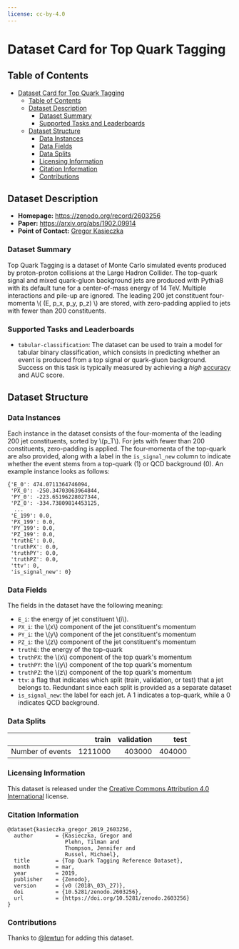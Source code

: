 ```yaml
---
license: cc-by-4.0
---
```

# Dataset Card for Top Quark Tagging

## Table of Contents
- [Dataset Card for Top Quark Tagging](#dataset-card-for-top-quark-tagging)
  - [Table of Contents](#table-of-contents)
  - [Dataset Description](#dataset-description)
    - [Dataset Summary](#dataset-summary)
    - [Supported Tasks and Leaderboards](#supported-tasks-and-leaderboards)
  - [Dataset Structure](#dataset-structure)
    - [Data Instances](#data-instances)
    - [Data Fields](#data-fields)
    - [Data Splits](#data-splits)
    - [Licensing Information](#licensing-information)
    - [Citation Information](#citation-information)
    - [Contributions](#contributions)

## Dataset Description

- **Homepage:** https://zenodo.org/record/2603256
- **Paper:** https://arxiv.org/abs/1902.09914
- **Point of Contact:** [Gregor Kasieczka](gregor.kasieczka@uni-hamburg.de)

### Dataset Summary

Top Quark Tagging is a dataset of Monte Carlo simulated events produced by proton-proton collisions at the Large Hadron Collider. The top-quark signal and mixed quark-gluon background jets are produced with Pythia8 with its default tune for a center-of-mass energy of 14 TeV. Multiple interactions and pile-up are ignored. The leading 200 jet constituent four-momenta \\( (E, p_x, p_y, p_z) \\) are stored, with zero-padding applied to jets with fewer than 200 constituents.

### Supported Tasks and Leaderboards

- `tabular-classification`: The dataset can be used to train a model for tabular binary classification, which consists in predicting whether an event is produced from a top signal or quark-gluon background. Success on this task is typically measured by achieving a *high* [accuracy](https://huggingface.co/metrics/accuracy) and AUC score.

## Dataset Structure

### Data Instances

Each instance in the dataset consists of the four-momenta of the leading 200 jet constituents, sorted by \\(p_T\\). For jets with fewer than 200 constituents, zero-padding is applied. The four-momenta of the top-quark are also provided, along with a label in the `is_signal_new` column to indicate whether the event stems from a top-quark (1) or QCD background (0). An example instance looks as follows:

```
{'E_0': 474.0711364746094,
 'PX_0': -250.34703063964844,
 'PY_0': -223.65196228027344,
 'PZ_0': -334.73809814453125,
  ...
 'E_199': 0.0,
 'PX_199': 0.0,
 'PY_199': 0.0,
 'PZ_199': 0.0,
 'truthE': 0.0,
 'truthPX': 0.0,
 'truthPY': 0.0,
 'truthPZ': 0.0,
 'ttv': 0,
 'is_signal_new': 0}
```

### Data Fields

The fields in the dataset have the following meaning:

- `E_i`: the energy of jet constituent \\(i\\).
- `PX_i`: the \\(x\\) component of the jet constituent's momentum
- `PY_i`: the \\(y\\) component of the jet constituent's momentum
- `PZ_i`: the \\(z\\) component of the jet constituent's momentum
- `truthE`: the energy of the top-quark
- `truthPX`: the \\(x\\) component of the top quark's momentum
- `truthPY`: the \\(y\\) component of the top quark's momentum
- `truthPZ`: the \\(z\\) component of the top quark's momentum
- `ttv`: a flag that indicates which split (train, validation, or test) that a jet belongs to. Redundant since each split is provided as a separate dataset
- `is_signal_new`: the label for each jet. A 1 indicates a top-quark, while a 0 indicates QCD background.

### Data Splits

|                  |   train | validation |   test |
|------------------|--------:|-----------:|-------:|
| Number of events | 1211000 |     403000 | 404000 |

### Licensing Information

This dataset is released under the [Creative Commons Attribution 4.0 International](https://creativecommons.org/licenses/by/4.0/legalcode) license.
### Citation Information

```
@dataset{kasieczka_gregor_2019_2603256,
  author       = {Kasieczka, Gregor and
                  Plehn, Tilman and
                  Thompson, Jennifer and
                  Russel, Michael},
  title        = {Top Quark Tagging Reference Dataset},
  month        = mar,
  year         = 2019,
  publisher    = {Zenodo},
  version      = {v0 (2018\_03\_27)},
  doi          = {10.5281/zenodo.2603256},
  url          = {https://doi.org/10.5281/zenodo.2603256}
}
```

### Contributions

Thanks to [@lewtun](https://github.com/lewtun) for adding this dataset.
